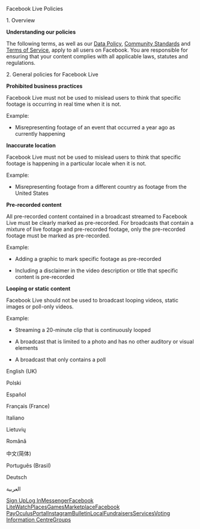 Facebook Live Policies

1\. Overview

**Understanding our policies**

The following terms, as well as our [Data Policy](https://www.facebook.com/about/privacy/), [Community Standards](https://www.facebook.com/communitystandards/) and [Terms of Service](https://www.facebook.com/legal/terms), apply to all users on Facebook. You are responsible for ensuring that your content complies with all applicable laws, statutes and regulations.

2\. General policies for Facebook Live

**Prohibited business practices**

Facebook Live must not be used to mislead users to think that specific footage is occurring in real time when it is not.

Example:

*   Misrepresenting footage of an event that occurred a year ago as currently happening

**Inaccurate location**

Facebook Live must not be used to mislead users to think that specific footage is happening in a particular locale when it is not.

Example:

*   Misrepresenting footage from a different country as footage from the United States

**Pre-recorded content**

All pre-recorded content contained in a broadcast streamed to Facebook Live must be clearly marked as pre-recorded. For broadcasts that contain a mixture of live footage and pre-recorded footage, only the pre-recorded footage must be marked as pre-recorded.

Example:

*   Adding a graphic to mark specific footage as pre-recorded

*   Including a disclaimer in the video description or title that specific content is pre-recorded

**Looping or static content**

Facebook Live should not be used to broadcast looping videos, static images or poll-only videos.

Example:

*   Streaming a 20-minute clip that is continuously looped

*   A broadcast that is limited to a photo and has no other auditory or visual elements

*   A broadcast that only contains a poll

English (UK)

Polski

Español

Français (France)

Italiano

Lietuvių

Română

中文(简体)

Português (Brasil)

Deutsch

العربية

[Sign Up](https://www.facebook.com/reg/)[Log In](https://www.facebook.com/login/)[Messenger](https://l.facebook.com/l.php?u=https%3A%2F%2Fmessenger.com%2F&h=AT2Oypnm_UIjPFLXJB4RH1Lkem_xnp004rPsZQUKmGNPQib7sMw8TQmhHvwhmlX2w6lJEoc_Elsib5Jkye56AzuPsh6gfoTBIIApfhPNS4mP5GbGco01mgYTM5tZupx2CSM1d0nTgMlSlgQd-an7cWYffBbJN0lPgb9YPg)[Facebook Lite](https://www.facebook.com/lite/)[Watch](https://en-gb.facebook.com/watch/)[Places](https://www.facebook.com/places/)[Games](https://www.facebook.com/games/)[Marketplace](https://www.facebook.com/marketplace/)[Facebook Pay](https://pay.facebook.com/)[Oculus](https://l.facebook.com/l.php?u=https%3A%2F%2Fwww.oculus.com%2F&h=AT2Oypnm_UIjPFLXJB4RH1Lkem_xnp004rPsZQUKmGNPQib7sMw8TQmhHvwhmlX2w6lJEoc_Elsib5Jkye56AzuPsh6gfoTBIIApfhPNS4mP5GbGco01mgYTM5tZupx2CSM1d0nTgMlSlgQd-an7cWYffBbJN0lPgb9YPg)[Portal](https://portal.facebook.com/)[Instagram](https://l.facebook.com/l.php?u=https%3A%2F%2Fwww.instagram.com%2F&h=AT2Oypnm_UIjPFLXJB4RH1Lkem_xnp004rPsZQUKmGNPQib7sMw8TQmhHvwhmlX2w6lJEoc_Elsib5Jkye56AzuPsh6gfoTBIIApfhPNS4mP5GbGco01mgYTM5tZupx2CSM1d0nTgMlSlgQd-an7cWYffBbJN0lPgb9YPg)[Bulletin](https://www.bulletin.com/)[Local](https://www.facebook.com/local/lists/245019872666104/)[Fundraisers](https://www.facebook.com/fundraisers/)[Services](https://www.facebook.com/biz/directory/)[Voting Information Centre](https://www.facebook.com/votinginformationcenter/?entry_point=c2l0ZQ%3D%3D)[Groups](https://www.facebook.com/groups/explore/)